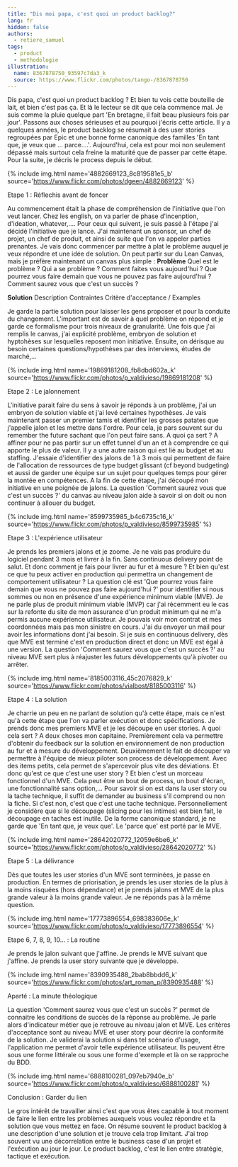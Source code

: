 ```yaml
---
title: "Dis moi papa, c'est quoi un product backlog?"
lang: fr
hidden: false
authors:
  - retiere_samuel
tags:
  - product
  - methodologie
illustration:
  name: 8367878750_93597c7da3_k
  source: https://www.flickr.com/photos/tango-/8367878750
---
```


Dis papa, c'est quoi un product backlog ? Et bien tu vois cette bouteille de lait, et bien c'est pas ça. Et là le lecteur se dit que cela commence mal. Je suis comme la pluie quelque part 'En bretagne, il fait beau plusieurs fois par jour'. Passons aux choses sérieuses et au pourquoi j'écris cette article. Il y a quelques années, le product backlog se résumait à des user stories regroupées par Epic et une bonne forme canonique des familles 'En tant que, je veux que ... parce....'. Aujourd'hui, cela est pour moi non seulement dépassé mais surtout cela freine la maturité que de passer par cette étape. Pour la suite, je décris le process depuis le début.

{% include img.html
    name='4882669123_8c819581e5_b'
    source='https://www.flickr.com/photos/dgeen/4882669123'
%}

Etape 1 : Réflechis avant de foncer

Au commencement était la phase de compréhension de l'initiative que l'on veut lancer. Chez les english, on va parler de phase d'incenption, d'ideation, whatever,.... Pour ceux qui suivent, je suis passé à l'étape j'ai décidé l'initiative que je lance. J'ai maintenant un sponsor, un chef de projet, un chef de produit, et ainsi de suite que l'on va appeler parties prenantes. Je vais donc commencer par mettre à plat le problème auquel je veux répondre et une idée de solution. On peut partir sur du Lean Canvas, mais je préfère maintenant un canvas plus simple :
<b>Problème</b>	
Quel est le problème ?
Qui a se problème ?
Comment faites vous aujourd'hui ?
Que pourrez vous faire demain que vous ne pouvez pas faire aujourd'hui ?
Comment saurez vous que c'est un succès ? 	

<b>Solution</b>
Description
Contraintes
Critère d'acceptance / Examples

Je garde la partie solution pour laisser les gens proposer et pour la conduite du changement. L'important est de savoir à quel problème on répond et je garde ce formalisme pour trois niveaux de granularité. Une fois que j'ai remplis le canvas, j'ai explicité problème, embryon de solution et hyptohèses sur lesquelles reposent mon initiative. Ensuite, on dérisque au besoin certaines questions/hypothèses par des interviews, études de marché,...

{% include img.html
    name='19869181208_fb8dbd602a_k'
    source='https://www.flickr.com/photos/p_valdivieso/19869181208'
%}

Etape 2 : Le jalonnement

L'initiative parait faire du sens à savoir je réponds à un problème, j'ai un embryon de solution viable et j'ai levé certaines hypothèses. Je vais maintenant passer un premier tamis et identifier les grosses patates que j'appelle jalon et les mettre dans l'ordre. Pour cela, je pars souvent sur du remember the future sachant que l'on peut faire sans. A quoi ça sert ? A affiner pour ne pas partir sur un effet tunnel d'un an et à comprendre ce qui apporte le plus de valeur. Il y a une autre raison qui est lié au budget et au staffing. J'essaie d'identifier des jalons de 1 à 3 mois qui permettent de faire de l'allocation de ressources de type budget glissant (cf beyond budgeting) et aussi de garder une équipe sur un sujet pour quelques temps pour gérer la montée en compétences. A la fin de cette étape, j'ai découpé mon initiative en une poignée de jalons. La question 'Comment saurez vous que c'est un succès ?' du canvas au niveau jalon aide à savoir si on doit ou non continuer à allouer du budget.

{% include img.html
    name='8599735985_b4c6735c16_k'
    source='https://www.flickr.com/photos/p_valdivieso/8599735985'
%}

Etape 3 : L'expérience utilisateur

Je prends les premiers jalons et je zoome. Je ne vais pas produire du logiciel pendant 3 mois et livrer à la fin. Sans continuous delivery point de salut. Et donc comment je fais pour livrer au fur et à mesure ? Et bien qu'est ce que tu peux activer en production qui permettra un changement de comportement utilisateur ? La question clé est 'Que pourrez vous faire demain que vous ne pouvez pas faire aujourd'hui ?' pour identifier si nous sommes ou non en présence d'une expérience minimum viable (MVE). Je ne parle plus de produit minimum viable (MVP) car j'ai récemment eu le cas sur la refonte du site de mon assurance d'un produit minimum qui ne m'a permis aucune expérience utilisateur. Je pouvais voir mon contrat et mes coordonnées mais pas mon sinistre en cours. J'ai du envoyer un mail pour avoir les informations dont j'ai besoin. Si je suis en continuous delivery, dès que MVE est terminé c'est en production direct et donc un MVE est égal à une version. La question 'Comment saurez vous que c'est un succès ?' au niveau MVE sert plus à réajuster les futurs développements qu'à pivoter ou arrêter.

{% include img.html
    name='8185003116_45c2076829_k'
    source='https://www.flickr.com/photos/vialbost/8185003116'
%}

Etape 4 : La solution

Je charrie un peu en ne parlant de solution qu'à cette étape, mais ce n'est qu'à cette étape que l'on va parler exécution et donc spécifications. Je prends donc mes premiers MVE et je les découpe en user stories. A quoi cela sert ? A deux choses mon capitaine. Premièrement cela va permettre d'obtenir du feedback sur la solution en environnement de non production au fur et à mesure du développement. Deuxièmement le fait de découper va permettre à l'équipe de mieux piloter son process de développement. Avec des items petits, cela permet de s'apercevoir plus vite des déviations. Et donc qu'est ce que c'est une user story ? Et bien c'est un morceau fonctionnel d'un MVE. Cela peut être un bout de process, un bout d'écran, une fonctionnalité sans option,... Pour savoir si on est dans la user story ou la tache technique, il suffit de demander au business s'il comprend ou non la fiche. Si c'est non, c'est que c'est une tache technique. Personnellement je considère que si le découpage (slicing pour les intimes) est bien fait, le découpage en taches est inutile. De la forme canonique standard, je ne garde que 'En tant que, je veux que'. Le 'parce que' est porté par le MVE.

{% include img.html
    name='28642020772_12059e6be6_k'
    source='https://www.flickr.com/photos/p_valdivieso/28642020772'
%}

Etape 5 : La délivrance

Dès que toutes les user stories d'un MVE sont terminées, je passe en production. En termes de priorisation, je prends les user stories de la plus à la moins risquées (hors dépendance) et je prends jalons et MVE de la plus grande valeur à la moins grande valeur. Je ne réponds pas à la même question.

{% include img.html
    name='17773896554_698383606e_k'
    source='https://www.flickr.com/photos/p_valdivieso/17773896554'
%}

Etape 6, 7, 8, 9, 10... : La routine

Je prends le jalon suivant que j'affine. Je prends le MVE suivant que j'affine. Je prends la user story suivante que je développe.

{% include img.html
    name='8390935488_2bab8bbdd6_k'
    source='https://www.flickr.com/photos/art_roman_p/8390935488'
%}

Aparté : La minute théologique

La question 'Comment saurez vous que c'est un succès ?' permet de connaitre les conditions de succès de la réponse au problème. Je parle alors d'indicateur métier que je retrouve au niveau jalon et MVE. Les critères d'acceptance sont au niveau MVE et user story pour décrire la conformité de la solution. Je validerai la solution si dans tel scénario d'usage, l'application me permet d'avoir telle expérience utilisateur. Ils peuvent être sous une forme littérale ou sous une forme d'exemple et là on se rapproche du BDD.

{% include img.html
    name='6888100281_097eb7940e_b'
    source='https://www.flickr.com/photos/p_valdivieso/6888100281'
%}

Conclusion : Garder du lien

Le gros intérêt de travailler ainsi c'est que vous êtes capable à tout moment de faire le lien entre les problèmes auxquels vous voulez répondre et la solution que vous mettez en face. On résume souvent le product backlog à une description d'une solution et je trouve cela trop limitant. J'ai trop souvent vu une décorrelation entre le business case d'un projet et l'exécution au jour le jour. Le product backlog, c'est le lien entre stratégie, tactique et exécution. 
